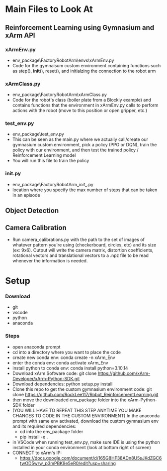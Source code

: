 # Main Files to Look At

## Reinforcement Learning using Gymnasium and xArm API

### xArmEnv.py
- env_package\FactoryRobotArm\envs\xArmEnv.py
- Code for the gymnaisum custom environment containing functions such as step(), __init__(), reset(), and initialzing the connection to the robot arm

### xArmClass.py
- env_package\FactoryRobotArm\xArmClass.py
- Code for the robot's class (boiler plate from a Blockly example) and contains functions that the environment in xArmEnv.py calls to perform actions with the robot (move to this position or open gripper, etc.)

### test_env.py
- env_package\test_env.py
- This can be seen as the main.py where we actually call/create our gymnasium custom environment, pick a policy (PPO or DQN), train the policy with our environment, and then test the trained policy / Reinforcement Learning model
- You will run this file to train the policy

### __init__.py
- env_package\FactoryRobotArm\__init__.py
- location where you specify the max number of steps that can be taken in an episode

## Object Detection

## Camera Calibration
- Run camera_calibrations.py with the path to the set of images of whatever pattern you're using (checkerboard, circles, etc) and its size (ex: 9x6). Output will write the camera matrix, distortion coefficients, rotational vectors and translational vectors to a .npz file to be read whenever the information is needed.

# Setup 

### Download
- git
- vscode
- python
- anaconda

### Steps
- open anaconda prompt
- cd into a directory where you want to place the code
- create new conda env: conda create -n xArm_Env
- enter the conda env: conda activate xArm_Env
- install python to conda env: conda install python=3.10.14
- Download xArm Software code: git clone https://github.com/xArm-Developer/xArm-Python-SDK.git
- Download dependencies: python setup.py install
- Clone this repo to get the custom gymnasium environment code: git clone https://github.com/RockLee117/Robot_ReinforcementLearning.git
- then move the downloaded env_package folder into the xArm-Python-SDK folder
- (YOU WILL HAVE TO REPEAT THIS STEP ANYTIME YOU MAKE CHANGES TO CODE IN THE CUSTOM ENVIRONMENT) In the anaconda prompt with same env activated, download the custom gymnasium env and its required dependencies:
  - cd into the env_package folder
  - pip install -e .
- in VSCode when running test_env.py, make sure IDE is using the python installed in your conda environment (look at bottom right of screen)
- CONNECT to xArm's IP:
  - https://docs.google.com/document/d/165G8HF38ADn8U5sJKdZGC6twOD5wrw_p3mPBK9e5eR0/edit?usp=sharing   
